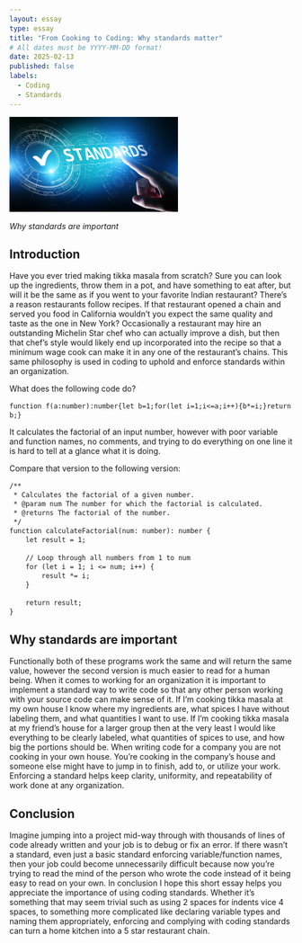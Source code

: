 ```yaml
---
layout: essay
type: essay
title: "From Cooking to Coding: Why standards matter"
# All dates must be YYYY-MM-DD format!
date: 2025-02-13
published: false
labels:
  - Coding
  - Standards
---
```


<img width="300px" class="rounded float-start pe-4" src="../img/essayimages/Standards.jpeg">

*Why standards are important*

## Introduction

Have you ever tried making tikka masala from scratch? Sure you can look up the ingredients, throw them in a pot, and have something to eat after, but will it be the same as if you went to your favorite Indian restaurant? There’s a reason restaurants follow recipes. If that restaurant opened a chain and served you food in California wouldn’t you expect the same quality and taste as the one in New York? Occasionally a restaurant may hire an outstanding Michelin Star chef who can actually improve a dish, but then that chef’s style would likely end up incorporated into the recipe so that a minimum wage cook can make it in any one of the restaurant’s chains. This same philosophy is used in coding to uphold and enforce standards within an organization.

What does the following code do?

```
function f(a:number):number{let b=1;for(let i=1;i<=a;i++){b*=i;}return b;}
```

It calculates the factorial of an input number, however with poor variable and function names, no comments, and trying to do everything on one line it is hard to tell at a glance what it is doing.

Compare that version to the following version:

```
/**
 * Calculates the factorial of a given number.
 * @param num The number for which the factorial is calculated.
 * @returns The factorial of the number.
 */
function calculateFactorial(num: number): number {
    let result = 1;

    // Loop through all numbers from 1 to num
    for (let i = 1; i <= num; i++) {
        result *= i;
    }

    return result;
}
```

## Why standards are important

Functionally both of these programs work the same and will return the same value, however the second version is much easier to read for a human being. When it comes to working for an organization it is important to implement a standard way to write code so that any other person working with your source code can make sense of it. If I’m cooking tikka masala at my own house I know where my ingredients are, what spices I have without labeling them, and what quantities I want to use. If I’m cooking tikka masala at my friend’s house for a larger group then at the very least I would like everything to be clearly labeled, what quantities of spices to use, and how big the portions should be. When writing code for a company you are not cooking in your own house. You’re cooking in the company’s house and someone else might have to jump in to finish, add to, or utilize your work. Enforcing a standard helps keep clarity, uniformity, and repeatability of work done at any organization.

## Conclusion

Imagine jumping into a project mid-way through with thousands of lines of code already written and your job is to debug or fix an error. If there wasn’t a standard, even just a basic standard enforcing variable/function names, then your job could become unnecessarily difficult because now you’re trying to read the mind of the person who wrote the code instead of it being easy to read on your own. In conclusion I hope this short essay helps you appreciate the importance of using coding standards. Whether it’s something that may seem trivial such as using 2 spaces for indents vice 4 spaces, to something more complicated like declaring variable types and naming them appropriately, enforcing and complying with coding standards can turn a home kitchen into a 5 star restaurant chain.
